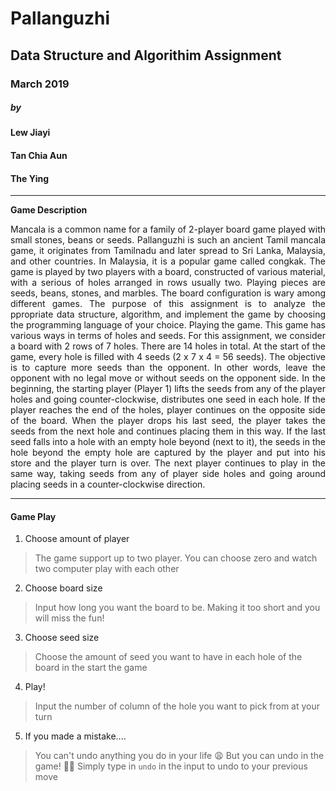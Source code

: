 # Pallanguzhi

## Data Structure and Algorithim Assignment

### March 2019

##### by

#### Lew Jiayi

#### Tan Chia Aun

#### The Ying

---

**Game Description**

<p style="text-align: justify">
Mancala is a common name for a family of 2-player board game played with small stones, beans or seeds. Pallanguzhi is such an ancient Tamil mancala game, it originates from Tamilnadu and later spread to Sri Lanka, Malaysia, and other countries. In Malaysia, it is a popular game called congkak. The game is played by two players with a board, constructed of various material, with a serious of holes arranged in rows usually two. Playing pieces are seeds, beans, stones, and marbles. The board configuration is wary among different games. The purpose of this assignment is to analyze the  ppropriate data structure, algorithm, and implement the game by choosing the programming language of your choice. Playing the game. This game has various ways in terms of holes and seeds. For this assignment, we consider a board with 2 rows of 7 holes. There are 14 holes in total. At the start of the game, every hole is filled with 4 seeds (2 x 7 x 4 = 56 seeds). The objective is to capture more seeds than the opponent. In other words, leave the opponent with no legal move or without seeds on the opponent side. In the beginning, the starting player (Player 1) lifts the seeds from any of the player holes and going counter-clockwise, distributes one seed in each hole. If the player reaches the end of the holes, player continues on the opposite side of the board. When the player drops his last seed, the player takes the seeds from the next hole and continues placing them in this way. If the last seed falls into a hole with an empty hole beyond (next to it), the seeds in the hole beyond the empty hole are captured by the player and put into his store and the player turn is over. The next player continues to play in the same way, taking seeds from any of player side holes and going around placing seeds in a counter-clockwise direction.
</p>

---

#### Game Play

1. Choose amount of player

> The game support up to two player. You can choose zero and watch two computer play with each other

2. Choose board size

> Input how long you want the board to be. Making it too short and you will miss the fun!

3. Choose seed size

> Choose the amount of seed you want to have in each hole of the board in the start the game

4. Play!

> Input the number of column of the hole you want to pick from at your turn

5. If you made a mistake....

> You can't undo anything you do in your life :weary:
> But you can undo in the game! :ok_woman:
> Simply type in ```undo``` in the input to undo to your previous move
